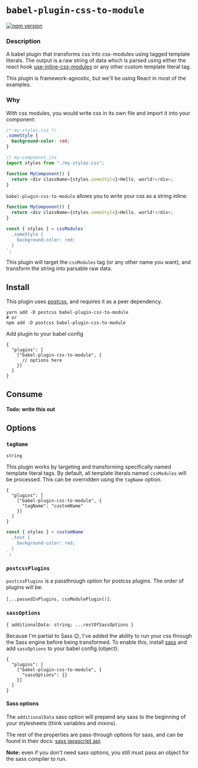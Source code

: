 # `babel-plugin-css-to-module`

[![npm version](https://badge.fury.io/js/babel-plugin-css-to-module.svg)](https://badge.fury.io/js/babel-plugin-css-to-module)

### Description

A babel plugin that transforms css into css-modules using tagged template literals.
The output is a raw string of data which is parsed using either
the react hook [use-inline-css-modules]() or any other custom template literal
tag.

This plugin is framework-agnostic, but we'll be using React in most of the
examples.

### Why

With css modules, you would write css in its own file and import it into your
component:

```css
/* my-styles.css */
.someStyle {
  background-color: red;
}
```

```js
// my-compoennt.jsx
import styles from "./my-styles.css";

function MyComponent() {
  return <div className={styles.someStyle}>Hello, world!</div>;
}
```

`babel-plugin-css-to-module` allows you to write your css as a string inline:

```js
function MyComponent() {
  return <div className={styles.someStyle}>Hello, world!</div>;
}

const { styles } = cssModules`
  .someStyle {
    background-color: red;
  }
`;
```

This plugin will target the `cssModules` tag (or any other name you want), and
transform the string into parsable raw data.

## Install

This plugin uses [postcss](https://www.npmjs.com/package/postcss), and requires
it as a peer dependency.

```shell
yarn add -D postcss babel-plugin-css-to-module
# or
npm add -D postcss babel-plugin-css-to-module
```

Add plugin to your babel config

```
{
  "plugins": [
    ["babel-plugin-css-to-module", {
      // options here
    }]
  ]
}
```

## Consume

#### Todo: write this out

## Options

### `tagName`

`string`

This plugin works by targeting and transforming specifically named template
literal tags. By default, all template literals named `cssModules` will be
processed. This can be overridden using the `tagName` option.

```
{
  "plugins": [
    ["babel-plugin-css-to-module", {
      "tagName": "customName"
    }]
  ]
}
```

```js
const { styles } = customName`
  .test {
    background-color: red;
  }
`;
```

### `postcssPlugins`

`postcssPlugins` is a passthrough option for postcss plugins. The order of
plugins will be:

`[...passedInPlugins, cssModulePlugin()]`.

### `sassOptions`

`{ additionalData: string; ...restOfSassOptions }`

Because I'm partial to Sass 😉, I've added the ability to run your css through
the Sass engine before being transformed. To enable this, install
[sass](https://www.npmjs.com/package/sass) and add `sassOptions` to
your babel config (object):

```
{
  "plugins": [
    ["babel-plugin-css-to-module", {
      "sassOptions": {}
    }]
  ]
}
```

#### Sass options

The `additionalData` sass option will prepend any sass to the
beginning of your stylesheets (think variables and mixins).

The rest of the properties are pass-through options for sass, and can be found
in their docs: [sass javascript api](https://sass-lang.com/documentation/js-api/).

**Note:** even if you don't need sass options, you still must pass an object for the
sass compiler to run.
